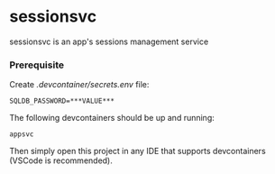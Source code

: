 # sessionsvc

sessionsvc is an app's sessions management service

### Prerequisite

Create *.devcontainer/secrets.env* file:

    SQLDB_PASSWORD=***VALUE***

The following devcontainers should be up and running:

    appsvc

Then simply open this project in any IDE that supports devcontainers (VSCode is recommended).
